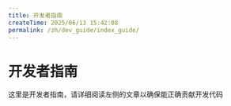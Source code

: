 ```yaml
---
title: 开发者指南
createTime: 2025/06/13 15:42:08
permalink: /zh/dev_guide/index_guide/
---
```

# 开发者指南
这里是开发者指南，请详细阅读左侧的文章以确保能正确贡献开发代码
